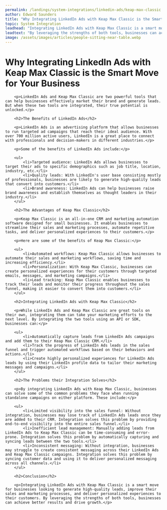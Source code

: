 ```yaml
---
permalink: /landings/system-integrations/linkedin-ads/keap-max-classic
author: Edward Saunders
title: "Why Integrating LinkedIn Ads with Keap Max Classic is the Smart Move for Your Business"
topic: System Integration
leadhead: "Integrating LinkedIn Ads with Keap Max Classic is a smart move for businesses looking to generate high-quality leads, improve their sales and marketing processes, and deliver personalized experiences to their customers"
leadtext: "By leveraging the strengths of both tools, businesses can achieve better results and drive growth."
image: /assets/images/articles/people-sitting-near-table.webp
---
```

<div class="arttext">        <h1>Why Integrating LinkedIn Ads with Keap Max Classic is the Smart Move for Your Business</h1>
        
        <p>LinkedIn Ads and Keap Max Classic are two powerful tools that can help businesses effectively market their brand and generate leads. But when these two tools are integrated, their true potential is unlocked.</p>

        <h2>The Benefits of LinkedIn Ads</h2>

        <p>LinkedIn Ads is an advertising platform that allows businesses to run targeted ad campaigns that reach their ideal audience. With over 700 million active users, LinkedIn is a great place to connect with professionals and decision-makers in different industries.</p>

        <p>Some of the benefits of LinkedIn Ads include:</p>

        <ul>
            <li>Targeted audience: LinkedIn Ads allows businesses to target their ads to specific demographics such as job title, location, industry, etc.</li>
            <li>Quality leads: With LinkedIn's user base consisting mostly of professionals, businesses are likely to generate high-quality leads that convert into customers.</li>
            <li>Brand awareness: LinkedIn Ads can help businesses raise brand awareness and establish themselves as thought leaders in their industry.</li>
        </ul>

        <h2>The Advantages of Keap Max Classic</h2>

        <p>Keap Max Classic is an all-in-one CRM and marketing automation software designed for small businesses. It enables businesses to streamline their sales and marketing processes, automate repetitive tasks, and deliver personalized experiences to their customers.</p>

        <p>Here are some of the benefits of Keap Max Classic:</p>

        <ul>
            <li>Automated workflows: Keap Max Classic allows businesses to automate their sales and marketing workflows, saving time and increasing efficiency.</li>
            <li>Personalization: With Keap Max Classic, businesses can create personalized experiences for their customers through targeted emails, messages, and marketing campaigns.</li>
            <li>Lead tracking: Keap Max Classic enables businesses to track their leads and monitor their progress throughout the sales funnel, making it easier to convert them into customers.</li>
        </ul>

        <h2>Integrating LinkedIn Ads with Keap Max Classic</h2>

        <p>While LinkedIn Ads and Keap Max Classic are great tools on their own, integrating them can take your marketing efforts to the next level. By integrating the two tools using an API or SDK, businesses can:</p>

        <ul>
            <li>Automatically capture leads from LinkedIn Ads campaigns and add them to their Keap Max Classic CRM.</li>
            <li>Track the progress of LinkedIn Ads leads in the sales funnel and trigger automated workflows based on their behaviors and actions.</li>
            <li>Create highly personalized experiences for LinkedIn Ads leads by using their LinkedIn profile data to tailor their marketing messages and campaigns.</li>
        </ul>

        <h2>The Problems their Integration Solves</h2>

        <p>By integrating LinkedIn Ads with Keap Max Classic, businesses can solve some of the common problems they face when running standalone campaigns on either platform. These include:</p>

        <ul>
            <li>Limited visibility into the sales funnel: Without integration, businesses may lose track of LinkedIn Ads leads once they are added to their CRM. Integration solves this problem by providing end-to-end visibility into the entire sales funnel.</li>
            <li>Inefficient lead management: Manually adding leads from LinkedIn Ads to Keap Max Classic can be time-consuming and error-prone. Integration solves this problem by automatically capturing and syncing leads between the two tools.</li>
            <li>Inconsistent messaging: Without integration, businesses may struggle to create consistent messaging across their LinkedIn Ads and Keap Max Classic campaigns. Integration solves this problem by syncing customer data and using it to deliver personalized messaging across all channels.</li>
        </ul>

        <h2>Conclusion</h2>

        <p>Integrating LinkedIn Ads with Keap Max Classic is a smart move for businesses looking to generate high-quality leads, improve their sales and marketing processes, and deliver personalized experiences to their customers. By leveraging the strengths of both tools, businesses can achieve better results and drive growth.</p>
</div>